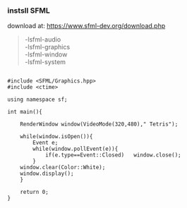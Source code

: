 

### instsll SFML

download at: https://www.sfml-dev.org/download.php

>-lsfml-audio<br>
-lsfml-graphics<br>
-lsfml-window<br>
-lsfml-system<br>

```

#include <SFML/Graphics.hpp>
#include <ctime>

using namespace sf;

int main(){
	
	RenderWindow window(VideoMode(320,480)," Tetris");
	
	while(window.isOpen()){
		Event e;
		while(window.pollEvent(e)){
			if(e.type==Event::Closed)	window.close();
		}
	window.clear(Color::White);
	window.display();
	}
	
	return 0;
}

```
